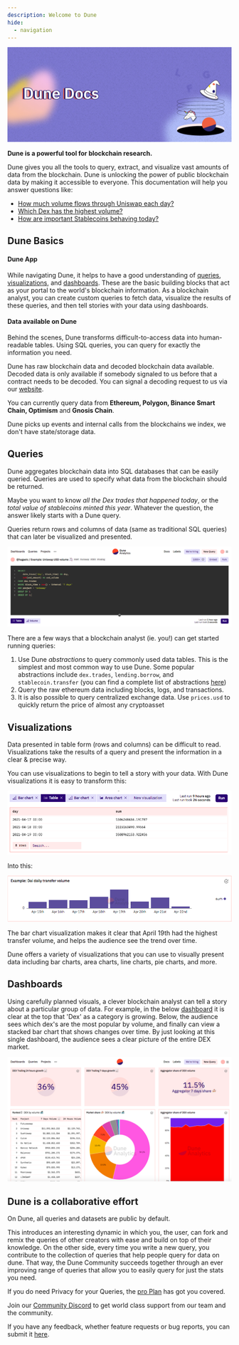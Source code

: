 ```yaml
---
description: Welcome to Dune
hide:
  - navigation
---
```


<style>
  .md-typeset h1,
  .md-content__button {
    display: none;
  }
</style>

![Dune Docs cover](images/dune-docs-cover.jpg)

**Dune is a powerful tool for blockchain research.**

Dune gives you all the tools to query, extract, and visualize vast amounts of data from the blockchain. Dune is unlocking the power of public blockchain data by making it accessible to everyone. This documentation will help you answer questions like:

- [How much volume flows through Uniswap each day?](https://dune.com/queries/3)
- [Which Dex has the highest volume?](https://dune.com/queries/1847)
- [How are important Stablecoins behaving today?](https://dune.com/hagaetc/stablecoins)

## Dune Basics

#### Dune App

While navigating Dune, it helps to have a good understanding of [queries](#queries), [visualizations](features/visualizations), and [dashboards](features/dashboards). These are the basic building blocks that act as your portal to the world's blockchain information. As a blockchain analyst, you can create custom queries to fetch data, visualize the results of these queries, and then tell stories with your data using dashboards.

#### Data available on Dune

Behind the scenes, Dune transforms difficult-to-access data into human-readable tables. Using SQL queries, you can query for exactly the information you need.

Dune has raw blockchain data and decoded blockchain data available. Decoded data is only available if somebody signaled to us before that a contract needs to be decoded. You can signal a decoding request to us via our [website](https://dune.com/contracts/new).

You can currently query data from **Ethereum, Polygon, Binance Smart Chain, Optimism** and **Gnosis Chain**.

Dune picks up events and internal calls from the blockchains we index, we don't have state/storage data.

## Queries

Dune aggregates blockchain data into SQL databases that can be easily queried. Queries are used to specify what data from the blockchain should be returned.

Maybe you want to know _all the Dex trades that happened today_, or the _total value of stablecoins minted this year_. Whatever the question, the answer likely starts with a Dune query.

Queries return rows and columns of data (same as traditional SQL queries) that can later be visualized and presented.

![SQL Query - Uniswap USD volume](images/sql-query-uniswap-usd-volume.png)

There are a few ways that a blockchain analyst (ie. you!) can get started running queries:

1. Use Dune _abstractions_ to query commonly used data tables. This is the simplest and most common way to use Dune. Some popular abstractions include `dex.trades`, `lending.borrow`, and `stablecoin.transfer` (you can find a complete list of abstractions [here](https://github.com/duneanalytics/abstractions))
2. Query the raw ethereum data including blocks, logs, and transactions.
3. It is also possible to query centralized exchange data. Use `prices.usd` to quickly return the price of almost any cryptoasset

## Visualizations

Data presented in table form (rows and columns) can be difficult to read. Visualizations take the results of a query and present the information in a clear & precise way.

You can use visualizations to begin to tell a story with your data. With Dune visualizations it is easy to transform this:

![Table chart](images/table-chart.png)

Into this:

![Bar chart](images/bar-chart.png)

The bar chart visualization makes it clear that April 19th had the highest transfer volume, and helps the audience see the trend over time.

Dune offers a variety of visualizations that you can use to visually present data including bar charts, area charts, line charts, pie charts, and more.

## Dashboards

Using carefully planned visuals, a clever blockchain analyst can tell a story about a particular group of data. For example, in the below [dashboard](https://dune.com/hagaetc/dex-metrics) it is clear at the top that 'Dex' as a category is growing. Below, the audience sees which dex's are the most popular by volume, and finally can view a stacked bar chart that shows changes over time. By just looking at this single dashboard, the audience sees a clear picture of the entire DEX market.

![Dashboard](images/dashboard.png)

## Dune is a collaborative effort

On Dune, all queries and datasets are public by default.

This introduces an interesting dynamic in which you, the user, can fork and remix the queries of other creators with ease and build on top of their knowledge. On the other side, every time you write a new query, you contribute to the collection of queries that help people query for data on dune. That way, the Dune Community succeeds together through an ever improving range of queries that allow you to easily query for just the stats you need.

If you do need Privacy for your Queries, the [pro Plan](https://dune.com/pricing) has got you covered.

Join our [Community Discord](https://discord.gg/BJBHFR6sdy) to get world class support from our team and the community.

If you have any feedback, whether feature requests or bug reports, you can submit it [here](https://feedback.dune.com/).

